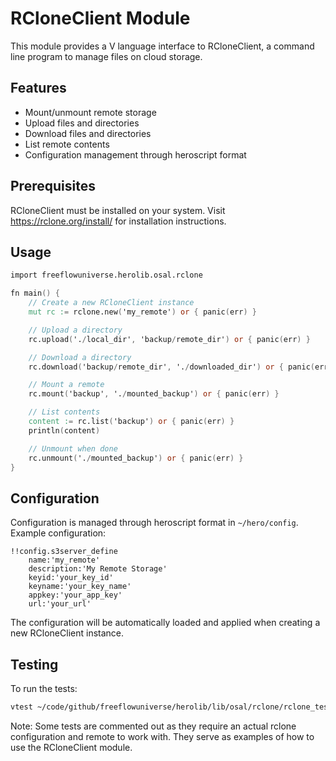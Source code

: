 # RCloneClient Module

This module provides a V language interface to RCloneClient, a command line program to manage files on cloud storage.

## Features

- Mount/unmount remote storage
- Upload files and directories
- Download files and directories
- List remote contents
- Configuration management through heroscript format

## Prerequisites

RCloneClient must be installed on your system. Visit https://rclone.org/install/ for installation instructions.

## Usage

```v
import freeflowuniverse.herolib.osal.rclone

fn main() {
    // Create a new RCloneClient instance
    mut rc := rclone.new('my_remote') or { panic(err) }

    // Upload a directory
    rc.upload('./local_dir', 'backup/remote_dir') or { panic(err) }

    // Download a directory
    rc.download('backup/remote_dir', './downloaded_dir') or { panic(err) }

    // Mount a remote
    rc.mount('backup', './mounted_backup') or { panic(err) }

    // List contents
    content := rc.list('backup') or { panic(err) }
    println(content)

    // Unmount when done
    rc.unmount('./mounted_backup') or { panic(err) }
}
```

## Configuration

Configuration is managed through heroscript format in `~/hero/config`. Example configuration:

```heroscript
!!config.s3server_define
    name:'my_remote'
    description:'My Remote Storage'
    keyid:'your_key_id'
    keyname:'your_key_name'
    appkey:'your_app_key'
    url:'your_url'
```

The configuration will be automatically loaded and applied when creating a new RCloneClient instance.

## Testing

To run the tests:

```bash
vtest ~/code/github/freeflowuniverse/herolib/lib/osal/rclone/rclone_test.v
```

Note: Some tests are commented out as they require an actual rclone configuration and remote to work with. They serve as examples of how to use the RCloneClient module.
